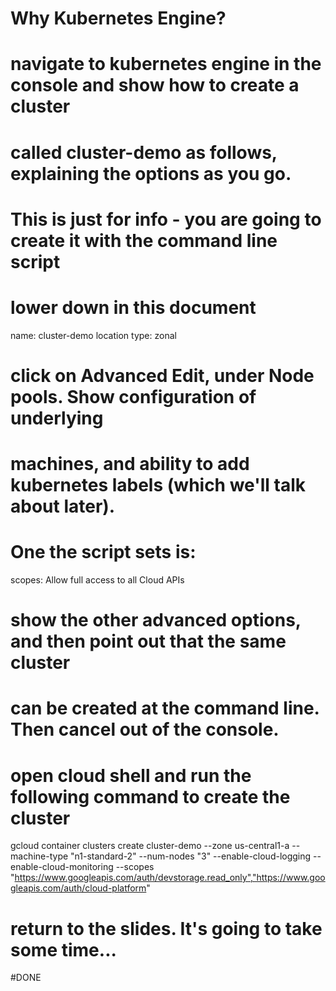 # Why Kubernetes Engine?

# navigate to kubernetes engine in the console and show how to create a cluster 
# called cluster-demo as follows, explaining the options as you go. 
# This is just for info - you are going to create it with the command line script 
# lower down in this document

name: cluster-demo
location type: zonal

# click on Advanced Edit, under Node pools. Show configuration of underlying 
# machines, and ability to add kubernetes labels (which we'll talk about later). 
# One the script sets is:

scopes: Allow full access to all Cloud APIs

# show the other advanced options, and then point out that the same cluster 
# can be created at the command line. Then cancel out of the console.

# open cloud shell and run the following command to create the cluster

gcloud container clusters create cluster-demo --zone us-central1-a --machine-type "n1-standard-2" --num-nodes "3" --enable-cloud-logging --enable-cloud-monitoring  --scopes "https://www.googleapis.com/auth/devstorage.read_only","https://www.googleapis.com/auth/cloud-platform" 

# return to the slides. It's going to take some time...

#DONE